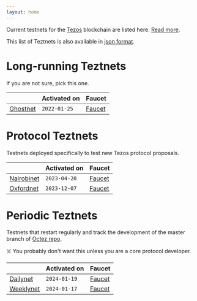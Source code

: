 ```yaml
---
layout: home
---
```


Current testnets for the [Tezos](https://tezos.com) blockchain are listed here. [Read more](about/).

This list of Teztnets is also available in [json format](https://teztnets.xyz/teztnets.json).

# Long-running Teztnets

If you are not sure, pick this one.

| | Activated on | Faucet |
|-------|---------------------|--|
| [Ghostnet](/ghostnet-about) | `2022-01-25` | [Faucet](https://faucet.ghostnet.teztnets.com) |



# Protocol Teztnets

Testnets deployed specifically to test new Tezos protocol proposals.

| | Activated on | Faucet |
|-------|---------------------|--|
| [Nairobinet](/nairobinet-about) | `2023-04-20` | [Faucet](https://faucet.nairobinet.teztnets.com) |
| [Oxfordnet](/oxfordnet-about) | `2023-12-07` | [Faucet](https://faucet.oxfordnet.teztnets.com) |



# Periodic Teztnets

Testnets that restart regularly and track the development of the master branch of [Octez repo](https://gitlab.com/tezos/tezos/).
 
☠️ You probably don't want this unless you are a core protocol developer.

| | Activated on | Faucet |
|-------|---------------------|--|
| [Dailynet](/dailynet-about) | `2024-01-19` | [Faucet](https://faucet.dailynet-2024-01-19.teztnets.com) |
| [Weeklynet](/weeklynet-about) | `2024-01-17` | [Faucet](https://faucet.weeklynet-2024-01-17.teztnets.com) |



